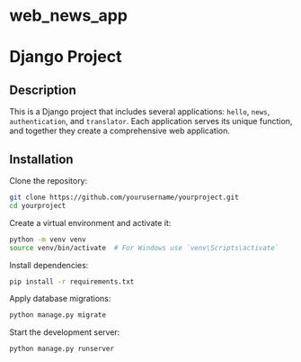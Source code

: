 # web_news_app

# Django Project

## Description
This is a Django project that includes several applications: `hello`, `news`, `authentication`, and `translator`. Each application serves its unique function, and together they create a comprehensive web application.

## Installation

Clone the repository:

```bash
git clone https://github.com/yourusername/yourproject.git
cd yourproject
```

Create a virtual environment and activate it:
```bash
python -m venv venv
source venv/bin/activate  # For Windows use `venv\Scripts\activate`
```

Install dependencies:
```bash
pip install -r requirements.txt
```

Apply database migrations:
```bash
python manage.py migrate
```

Start the development server:
```bash
python manage.py runserver
```
